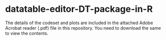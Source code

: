 # datatable-editor-DT-package-in-R

The details of the codeset and plots are included in the attached Adobe Acrobat reader (.pdf) file in this repository. 
You need to download the same to view the contents.

